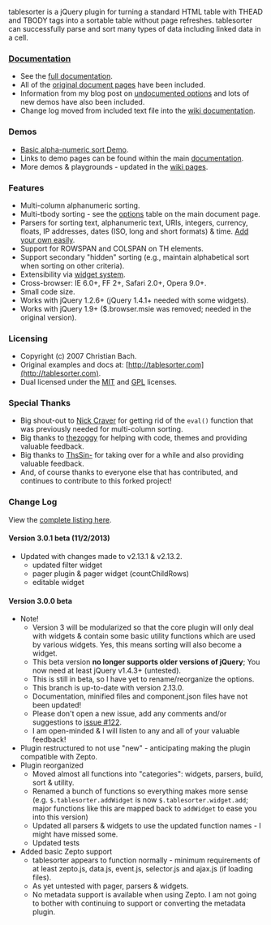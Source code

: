 tablesorter is a jQuery plugin for turning a standard HTML table with THEAD and TBODY tags into a sortable table without page refreshes.
tablesorter can successfully parse and sort many types of data including linked data in a cell.

### [Documentation](http://mottie.github.io/tablesorter/docs/)

* See the [full documentation](http://mottie.github.io/tablesorter/docs/).
* All of the [original document pages](http://tablesorter.com/docs/) have been included.
* Information from my blog post on [undocumented options](http://wowmotty.blogspot.com/2011/06/jquery-tablesorter-missing-docs.html) and lots of new demos have also been included.
* Change log moved from included text file into the [wiki documentation](https://github.com/Mottie/tablesorter/wiki/Change).

### Demos

* [Basic alpha-numeric sort Demo](http://mottie.github.com/tablesorter/).
* Links to demo pages can be found within the main [documentation](http://mottie.github.io/tablesorter/docs/).
* More demos & playgrounds - updated in the [wiki pages](https://github.com/Mottie/tablesorter/wiki).

### Features

* Multi-column alphanumeric sorting.
* Multi-tbody sorting - see the [options](http://mottie.github.io/tablesorter/docs/index.html#options) table on the main document page.
* Parsers for sorting text, alphanumeric text, URIs, integers, currency, floats, IP addresses, dates (ISO, long and short formats) &amp; time. [Add your own easily](http://mottie.github.io/tablesorter/docs/example-parsers.html).
* Support for ROWSPAN and COLSPAN on TH elements.
* Support secondary "hidden" sorting (e.g., maintain alphabetical sort when sorting on other criteria).
* Extensibility via [widget system](http://mottie.github.io/tablesorter/docs/example-widgets.html).
* Cross-browser: IE 6.0+, FF 2+, Safari 2.0+, Opera 9.0+.
* Small code size.
* Works with jQuery 1.2.6+ (jQuery 1.4.1+ needed with some widgets).
* Works with jQuery 1.9+ ($.browser.msie was removed; needed in the original version).

### Licensing

* Copyright (c) 2007 Christian Bach.
* Original examples and docs at: [http://tablesorter.com](http://tablesorter.com).
* Dual licensed under the [MIT](http://www.opensource.org/licenses/mit-license.php) and [GPL](http://www.gnu.org/licenses/gpl.html) licenses.

### Special Thanks

* Big shout-out to [Nick Craver](https://github.com/NickCraver) for getting rid of the `eval()` function that was previously needed for multi-column sorting.
* Big thanks to [thezoggy](https://github.com/thezoggy) for helping with code, themes and providing valuable feedback.
* Big thanks to [ThsSin-](https://github.com/TheSin-) for taking over for a while and also providing valuable feedback.
* And, of course thanks to everyone else that has contributed, and continues to contribute to this forked project!

### Change Log

View the [complete listing here](https://github.com/Mottie/tablesorter/wiki/Change).

#### <a name="v3.0">Version 3.0.1 beta</a> (11/2/2013)

* Updated with changes made to v2.13.1 &amp; v2.13.2.
  * updated filter widget
  * pager plugin &amp; pager widget (countChildRows)
  * editable widget

#### <a name="v3.0">Version 3.0.0 beta</a>

* Note!
  * Version 3 will be modularized so that the core plugin will only deal with widgets &amp; contain some basic utility functions which are used by various widgets. Yes, this means sorting will also become a widget.
  * This beta version **no longer supports older versions of jQuery**; You now need at least jQuery v1.4.3+ (untested).
  * This is still in beta, so I have yet to rename/reorganize the options.
  * This branch is up-to-date with version 2.13.0.
  * Documentation, minified files and component.json files have not been updated!
  * Please don't open a new issue, add any comments and/or suggestions to [issue #122](https://github.com/Mottie/tablesorter/issues/122).
  * I am open-minded &amp; I will listen to any and all of your valuable feedback!
* Plugin restructured to not use "new" - anticipating making the plugin compatible with Zepto.
* Plugin reorganized
  * Moved almost all functions into "categories": widgets, parsers, build, sort &amp; utility.
  * Renamed a bunch of functions so everything makes more sense (e.g. `$.tablesorter.addWidget` is now `$.tablesorter.widget.add`; major functions like this are mapped back to `addWidget` to ease you into this version)
  * Updated all parsers &amp; widgets to use the updated function names - I might have missed some.
  * Updated tests
* Added basic Zepto support
  * tablesorter appears to function normally - minimum requirements of at least zepto.js, data.js, event.js, selector.js and ajax.js (if loading files).
  * As yet untested with pager, parsers & widgets.
  * No metadata support is available when using Zepto. I am not going to bother with continuing to support or converting the metadata plugin.
